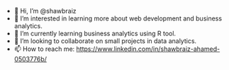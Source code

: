 - 👋 Hi, I’m @shawbraiz
- 👀 I’m interested in learning more about web development and business analytics.
- 🌱 I’m currently learning business analytics using R tool.
- 💞️ I’m looking to collaborate on small projects in data analytics.
- 📫 How to reach me: https://www.linkedin.com/in/shawbraiz-ahamed-0503776b/
